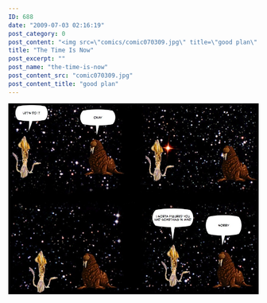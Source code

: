 ```yaml
---
ID: 688
date: "2009-07-03 02:16:19"
post_category: 0
post_content: "<img src=\"comics/comic070309.jpg\" title=\"good plan\" />"
title: "The Time Is Now"
post_excerpt: ""
post_name: "the-time-is-now"
post_content_src: "comic070309.jpg"
post_content_title: "good plan"
---
```



[![good plan](/comics-hi-res/comic070309.jpg)](/comics-hi-res/comic070309.jpg)
